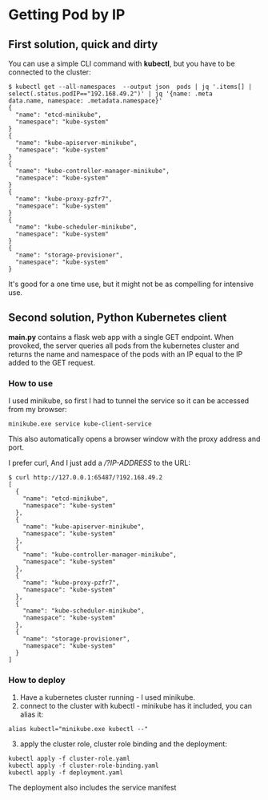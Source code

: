 # Getting Pod by IP

## First solution, quick and dirty
You can use a simple CLI command with **kubectl**, but you have to be connected to the cluster:
```
$ kubectl get --all-namespaces  --output json  pods | jq '.items[] | select(.status.podIP=="192.168.49.2")' | jq '{name: .meta
data.name, namespace: .metadata.namespace}'
{
  "name": "etcd-minikube",
  "namespace": "kube-system"
}
{
  "name": "kube-apiserver-minikube",
  "namespace": "kube-system"
}
{
  "name": "kube-controller-manager-minikube",
  "namespace": "kube-system"
}
{
  "name": "kube-proxy-pzfr7",
  "namespace": "kube-system"
}
{
  "name": "kube-scheduler-minikube",
  "namespace": "kube-system"
}
{
  "name": "storage-provisioner",
  "namespace": "kube-system"
}

```
It's good for a one time use, but it might not be as compelling for intensive use.

## Second solution, Python Kubernetes client
**main.py** contains a flask web app with a single GET endpoint.
When provoked, the server queries all pods from the kubernetes cluster and returns the name and namespace of the pods with an IP equal to the IP added to the GET request.
### How to use
I used minikube, so first I had to tunnel the service so it can be accessed from my browser:

```
minikube.exe service kube-client-service
```
This also automatically opens a browser window with the proxy address and port.

I prefer curl, And I just add a */?IP-ADDRESS* to the URL:
```
$ curl http://127.0.0.1:65487/?192.168.49.2
[
  {
    "name": "etcd-minikube",
    "namespace": "kube-system"
  },
  {
    "name": "kube-apiserver-minikube",
    "namespace": "kube-system"
  },
  {
    "name": "kube-controller-manager-minikube",
    "namespace": "kube-system"
  },
  {
    "name": "kube-proxy-pzfr7",
    "namespace": "kube-system"
  },
  {
    "name": "kube-scheduler-minikube",
    "namespace": "kube-system"
  },
  {
    "name": "storage-provisioner",
    "namespace": "kube-system"
  }
]
```
### How to deploy
1. Have a kubernetes cluster running - I used minikube.
2. connect to the cluster with kubectl - minikube has it included, you can alias it:
```
alias kubectl="minikube.exe kubectl --"
```
3. apply the cluster role, cluster role binding and the deployment:
```
kubectl apply -f cluster-role.yaml
kubectl apply -f cluster-role-binding.yaml
kubectl apply -f deployment.yaml
```
The deployment also includes the service manifest
